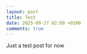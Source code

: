 ```yaml
---
layout: post
title: Test
date: 2025-09-27 02:09 +0100
comments: true
---
```


Just a test post for now
